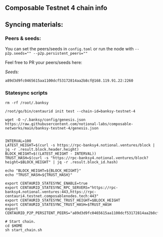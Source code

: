 ## Composable Testnet 4 chain info


## Syncing materials:



### Peers & seeds:
You can set the peers/seeds in `config.toml` or run the node with `--p2p.seeds="" --p2p.persistent_peers=""`

Feel free to PR your peers/seeds here:

*Seeds:*
```
a89d3d9fc0465615aa1100dcf53172814aa2b8cf@168.119.91.22:2260
```

### Statesync scripts
```
rm -rf /root/.banksy

/root/go/bin/centaurid init test --chain-id=banksy-testnet-4

wget -O ~/.banksy/config/genesis.json https://raw.githubusercontent.com/notional-labs/composable-networks/main/banksy-testnet-4/genesis.json


INTERVAL=100
LATEST_HEIGHT=$(curl -s https://rpc-banksy4.notional.ventures/block | jq -r .result.block.header.height)
BLOCK_HEIGHT=$((LATEST_HEIGHT - INTERVAL))
TRUST_HASH=$(curl -s "https://rpc-banksy4.notional.ventures/block?height=$BLOCK_HEIGHT" | jq -r .result.block_id.hash)

echo "BLOCK_HEIGHT=${BLOCK_HEIGHT}"
echo "TRUST_HASH=${TRUST_HASH}"

export CENTAURID_STATESYNC_ENABLE=true
export CENTAURID_STATESYNC_RPC_SERVERS="https://rpc-banksy4.notional.ventures:443,https://rpc-centauri4.testnet.composablenodes.tech:443"
export CENTAURID_STATESYNC_TRUST_HEIGHT=$BLOCK_HEIGHT
export CENTAURID_STATESYNC_TRUST_HASH=$TRUST_HASH
export CENTAURID_P2P_PERSITENT_PEERS="a89d3d9fc0465615aa1100dcf53172814aa2b8cf@168.119.91.22:2260,3366e4a64b72697a010baca0f16a7c975e7469d2@138.201.220.156:25656"

# Start chain.
cd $HOME
sh start_chain.sh
```

